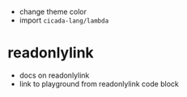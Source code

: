 - change theme color
- import `cicada-lang/lambda`

# readonlylink

- docs on readonlylink
- link to playground from readonlylink code block

